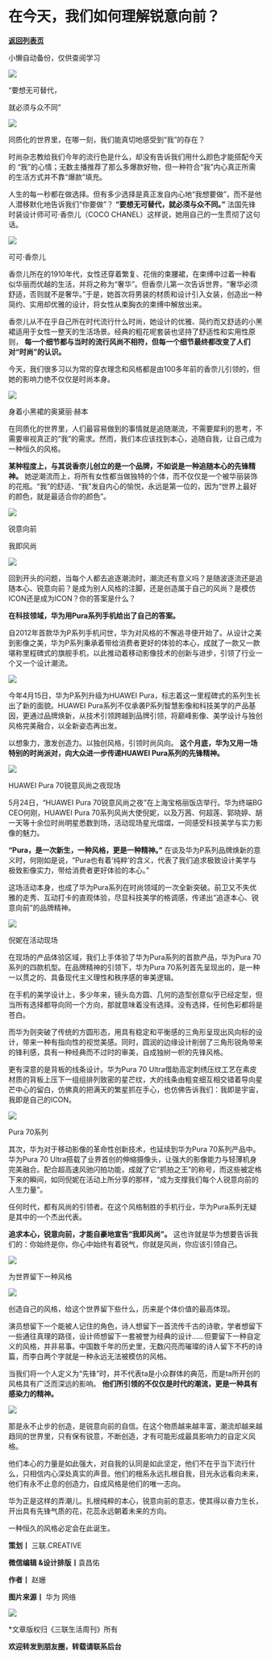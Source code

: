 # 在今天，我们如何理解锐意向前？

[**返回列表页**](/gzh/三联生活周刊)

小懒自动备份，仅供查阅学习

  

![](https://mmbiz.qpic.cn/mmbiz_jpg/c2Sib3Mp7pOMCppwGGjeViaGiaMowQYWx07CQrzMMvPddiaXu0ZGbhVrEo2AE2JpetcmvoN6iaXhdMWnNFhR29Y6oOQ/640?wx_fmt=jpeg&from;=appmsg)

“要想无可替代，

就必须与众不同”

![](https://mmbiz.qpic.cn/mmbiz_png/c2Sib3Mp7pOMCppwGGjeViaGiaMowQYWx07kJF21MugCJicm1FxwK43Gn94IyuEOHBUOTtMJSWaXlrYjbibh043Mapg/640?wx_fmt=png&from;=appmsg)

  

同质化的世界里，在哪一刻，我们能真切地感受到“我”的存在？

  

时尚杂志教给我们今年的流行色是什么，却没有告诉我们用什么颜色才能搭配今天的
“我”的心情；无数主播推荐了那么多爆款好物，但一种符合“我”内心真正所需的生活方式并不靠“爆款”填充。

  

人生的每一秒都在做选择。但有多少选择是真正发自内心地“我想要做”，而不是他人潜移默化地告诉我们“你要做”？ **“要想无可替代，就必须与众不同。”**
法国先锋时装设计师可可·香奈儿（COCO CHANEL）这样说，她用自己的一生贯彻了这句话。

  

![](https://mmbiz.qpic.cn/mmbiz_png/c2Sib3Mp7pOMCppwGGjeViaGiaMowQYWx07j1ZOgGTSQBkty5FJmnic8GSfdqqluMeCB9UpibuYibqQyMPaianNw7tXkg/640?wx_fmt=png&from;=appmsg)

可可·香奈儿

  

香奈儿所在的1910年代，女性还穿着繁复、花俏的束腰裙，在束缚中过着一种看似华丽而优越的生活，并将之称为“奢华”。但香奈儿第一次告诉世界，“奢华必须舒适，否则就不是奢华。”于是，她首次将男装的材质和设计引入女装，创造出一种简约、实用却优雅的设计，将女性从束胸衣的束缚中解放出来。

  

香奈儿从不在乎自己所在时代流行什么时尚，她设计的优雅、简约而又舒适的小黑裙适用于女性一整天的生活场景。经典的粗花呢套装也坚持了舒适性和实用性原则，
**每一个细节都与当时的流行风尚不相符，但每一个细节最终都改变了人们对“时尚”的认识。**

  

今天，我们很多习以为常的穿衣理念和风格都是由100多年前的香奈儿引领的，但她的影响力绝不仅仅是时尚本身。

  

![](https://mmbiz.qpic.cn/mmbiz_jpg/c2Sib3Mp7pOMCppwGGjeViaGiaMowQYWx07icNtwKJN8Q6ia9otJPnq9iaz0ZW7GVPXRSg7Rjy1XW65ezzzLYoFtfibicw/640?wx_fmt=jpeg&from;=appmsg)

身着小黑裙的奥黛丽·赫本

  

在同质化的世界里，人们最容易做到的事情就是追随潮流，不需要犀利的思考，不需要审视真正的“我”的需求。然而，我们本应该找到本心，追随自我，让自己成为一种恒久的风格。

  

 **某种程度上，与其说香奈儿创立的是一个品牌，不如说是一种追随本心的先锋精神。**
她逆潮流而上，将所有女性都当做独特的个体，而不仅仅是一个被华丽装饰的花瓶。“我”的舒适、“我”发自内心的愉悦，永远是第一位的，因为“世界上最好的颜色，就是最适合你的颜色”。

  

  

![](https://mmbiz.qpic.cn/mmbiz_jpg/c2Sib3Mp7pOMCppwGGjeViaGiaMowQYWx07Ctpu7Tzl6ibUJzdj4tOSxoHeDk9tdqLTxyT4aMFvKicq3QicNc8N14heg/640?wx_fmt=jpeg&from;=appmsg)

锐意向前

我即风尚

![](https://mmbiz.qpic.cn/mmbiz_png/c2Sib3Mp7pOMCppwGGjeViaGiaMowQYWx07kJF21MugCJicm1FxwK43Gn94IyuEOHBUOTtMJSWaXlrYjbibh043Mapg/640?wx_fmt=png&from;=appmsg)

  

回到开头的问题，当每个人都去追逐潮流时，潮流还有意义吗？是随波逐流还是追随本心、锐意向前？是成为别人风格的注脚，还是创造属于自己的风尚？是模仿ICON还是成为ICON？你的答案是什么？

  

 **在科技领域，华为用Pura系列手机给出了自己的答案。**

  

自2012年首款华为P系列手机问世，华为对风格的不懈追寻便开始了。从设计之美到影像之美，华为P系列秉承着带给消费者更好的体验的本心，成就了一款又一款堪称里程碑式的旗舰手机，以此推动着移动影像技术的创新与进步，引领了行业一个又一个设计潮流。

  

![](https://mmbiz.qpic.cn/mmbiz_png/c2Sib3Mp7pOMCppwGGjeViaGiaMowQYWx07iaqXZE5Hibcqiatoalo0GZibZTW5Qbiauu3tzUGTZoc9fJwjj6Uwn44Azicg/640?wx_fmt=png&from;=appmsg)

  

今年4月15日，华为P系列升级为HUAWEI Pura，标志着这一里程碑式的系列生长出了新的面貌。HUAWEI
Pura系列不仅承袭P系列智慧影像和科技美学的产品基因，更通过品牌焕新，从技术引领跨越到品牌引领，将巅峰影像、美学设计与独创风格完美融合，以全新姿态再出发。

  

以想象力，激发创造力。以独创风格，引领时尚风向。 **这个月底，华为又用一场特别的时尚派对，向大众进一步传递HUAWEI Pura系列的先锋精神。**

  

![](https://mmbiz.qpic.cn/mmbiz_jpg/c2Sib3Mp7pOMCppwGGjeViaGiaMowQYWx07NBqiaAzWcV69DeJeYxRHB5Hr67UgANtBKnXAicuyoQibNRkFjgdeibQpzg/640?wx_fmt=jpeg&from;=appmsg)

HUAWEI Pura 70锐意风尚之夜现场

  

5月24日，“HUAWEI Pura 70锐意风尚之夜”在上海宝格丽饭店举行。华为终端BG CEO何刚，HUAWEI Pura
70系列风尚大使倪妮，以及万茜、何超莲、郭晓婷、胡一天等十余位时尚明星悉数到场，活动现场星光熠熠，一同感受科技美学与实力影像的魅力。

  

 **“Pura，是一次新生，一种风格，更是一种精神。”**
在谈及华为P系列品牌焕新的意义时，何刚如是说，“Pura也有着‘纯粹’的含义，代表了我们追求极致设计美学与极致影像实力，带给消费者更好体验的本心。”

  

这场活动本身，也成了华为Pura系列在时尚领域的一次全新突破。前卫又不失优雅的走秀、互动打卡的直观体验，尽显科技美学的格调感，传递出“追逐本心、锐意向前”的品牌精神。

  

![](https://mmbiz.qpic.cn/mmbiz_jpg/c2Sib3Mp7pOMCppwGGjeViaGiaMowQYWx07ISL3HMlDQBmE5ITXdR9LvMBVtugiaq1FxwxW73qoYPYYdJWVjZsKsAg/640?wx_fmt=jpeg&from;=appmsg)

倪妮在活动现场

  

在现场的产品体验区域，我们上手体验了华为Pura系列的首款产品，华为Pura 70系列的四款机型。在品牌精神的引领下，华为Pura
70系列首先呈现出的，是一种一以贯之的、具备现代主义理性和秩序感的审美逻辑。

  

在手机的美学设计上，多少年来，镜头岛方圆、几何的造型创意似乎已经定型，但当所有选择都导向同一个方向，那就意味着没有选择。没有选择，任何色彩都将是苍白。

  

而华为则突破了传统的方圆形态，用具有稳定和平衡感的三角形呈现出风向标的设计，带来一种有指向性的视觉美感。同时，圆润的边缘设计削弱了三角形锐角带来的锋利感，具有一种经典而不过时的审美，自成独树一帜的先锋风格。

  

更有深意的是背板的线条设计。华为Pura 70
Ultra借助高定刺绣压纹工艺在素皮材质的背板上压下一组组排列致密的星芒纹，大的线条由粗变细互相交错着导向星芒中心的留白，仿佛真的把满天的繁星抓在手心，也仿佛告诉我们：我即是宇宙，我即是自己的ICON。

  

![](https://mmbiz.qpic.cn/mmbiz_jpg/c2Sib3Mp7pOMCppwGGjeViaGiaMowQYWx07PLXTKqeMCuHnqOHzffic0C2ricBPemlNe9ZhtNKiaaibNz4MDl3RhonbWA/640?wx_fmt=jpeg&from;=appmsg)

Pura 70系列

  

其次，华为对于移动影像的革命性创新技术，也延续到华为Pura 70系列产品中。华为Pura 70
Ultra搭载了业界首创的伸缩摄像头，让强大的影像能力与轻薄机身完美融合。配合超高速风驰闪拍功能，成就了它“抓拍之王”的称号，而这些被定格下来的瞬间，如同倪妮在活动上所分享的那样，“成为支撑我们每个人锐意向前的人生力量”。

  

任何时代，都有风尚的引领者。在这个风格制胜的手机行业，华为Pura系列无疑是其中的一个杰出代表。

  

 **追求本心，锐意向前，才能自豪地宣告“我即风尚”。** 这也许就是华为想要告诉我们的：你始终是你，你心中始终有着锐气，你就是风尚，你应该引领自己。

  

  

![](https://mmbiz.qpic.cn/mmbiz_jpg/c2Sib3Mp7pOMCppwGGjeViaGiaMowQYWx07JeKOcMklf7QwhMMPTbU7L9vHaFv2ZWfRib07b05WNQ5zyzCke17zOWw/640?wx_fmt=jpeg&from;=appmsg)

  

为世界留下一种风格

![](https://mmbiz.qpic.cn/mmbiz_png/c2Sib3Mp7pOMCppwGGjeViaGiaMowQYWx07kJF21MugCJicm1FxwK43Gn94IyuEOHBUOTtMJSWaXlrYjbibh043Mapg/640?wx_fmt=png&from;=appmsg)

  

创造自己的风格，给这个世界留下些什么，历来是个体价值的最高体现。

  

演员想留下一个能被人记住的角色，诗人想留下一首流传千古的诗歌，学者想留下一些通往真理的路径，设计师想留下一套被誉为经典的设计……但要留下一种自定义的风格，并非易事。中国数千年的历史里，无数闪亮而璀璨的诗人留下不朽的诗篇，而李白两个字就是一种永远无法被模仿的风格。

  

当我们将一个人定义为“先锋”时，并不代表ta是小众群体的典范，而是ta所开创的风格具有广泛而深远的影响。
**他们所引领的不仅仅是时代的潮流，更是一种具有感染力的精神。**

  

![](https://mmbiz.qpic.cn/mmbiz_jpg/c2Sib3Mp7pOMCppwGGjeViaGiaMowQYWx074f0D1DibVNh79nTfNOVpV7ic5fwIbWxiasjuRgJdFxLibyTaRop9nHz3icg/640?wx_fmt=jpeg&from;=appmsg)

  

那是永不止步的创造，是锐意向前的自信。在这个物质越来越丰富，潮流却越来越趋同的世界里，只有保有锐意，不断创造，才有可能形成最具影响力的自定义风格。

  

他们本心的力量是如此强大，对自我的认同是如此坚定，他们不在乎当下流行什么，只相信内心深处真实的声音。他们的根系永远扎根自我，目光永远看向未来，他们有永不止息的创造力，自成风格是他们的唯一志向。

  

华为正是这样的弄潮儿。扎根纯粹的本心，锐意向前的意志，使其得以奋力生长，开出具有先锋气质的花，花蕊永远朝着未来的方向。

  

一种恒久的风格必定会在此诞生。

  

  

 **策划丨** 三联.CREATIVE

 **微信编辑 &设计排版丨**袁昌佑

 **作者丨** 赵姗

 **图片来源丨** 华为 网络

  

  

![](https://mmbiz.qpic.cn/mmbiz_gif/c2Sib3Mp7pOMCppwGGjeViaGiaMowQYWx07a47JVs3rYAAmkkqgibPictvc6BPctmiaiaL6CXoSv3AGJ92kPeUf88CY6w/640?wx_fmt=gif&from;=appmsg)

  

  

*文章版权归《三联生活周刊》所有

 **欢迎转发到朋友圈，转载请联系后台**

